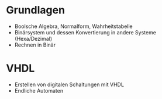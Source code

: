 # Grundlagen
- Boolsche Algebra, Normalform, Wahrheitstabelle
- Binärsystem und dessen Konvertierung in andere Systeme (Hexa/Dezimal)
- Rechnen in Binär
# VHDL
- Erstellen von digitalen Schaltungen mit VHDL
- Endliche Automaten
